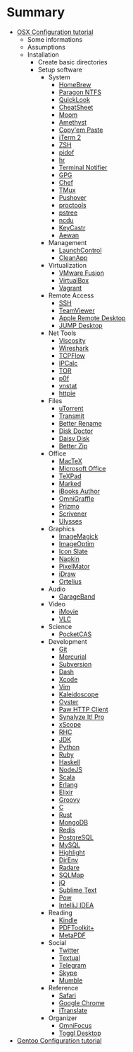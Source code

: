 # Summary

* [OSX Configuration tutorial](osx/osx.md)
  * Some informations
  * Assumptions
  * Installation
    * Create basic directories
    * Setup software
      * System
        * [HomeBrew](osx/software/homebrew.md)
        * [Paragon NTFS](osx/software/paragon_ntfs.md)
        * [QuickLook](osx/software/quicklook.md)
        * [CheatSheet](osx/software/cheatsheet.md)
        * [Moom](osx/software/moom.md)
        * [Amethyst](osx/software/amethyst.md)
        * [Copy'em Paste](osx/software/copyempaste.md)
        * [iTerm 2](osx/software/iterm2.md)
        * [ZSH](osx/software/zsh.md)
        * [pidof](osx/software/pidof.md)
        * [hr](osx/software/hr.md)
        * [Terminal Notifier](osx/software/terminal_notifier.md)
        * [GPG](osx/software/gpg.md)
        * [Chef](osx/software/chef.md)
        * [TMux](osx/software/tmux.md)
        * [Pushover](osx/software/pushover.md)
        * [proctools](osx/software/proctools.md)
        * [pstree](osx/software/pstree.md)
        * [ncdu](osx/software/ncdu.md)
        * [KeyCastr](osx/software/keycastr.md)
        * [Aewan](osx/software/aewan.md)
      * Management
        * [LaunchControl](osx/software/launchcontrol.md)
        * [CleanApp](osx/software/cleanapp.md)
      * Virtualization
        * [VMware Fusion](osx/software/vmware_fusion.md)
        * [VirtualBox](osx/software/virtualbox.md)
        * [Vagrant](osx/software/vagrant.md)
      * Remote Access
        * [SSH](osx/software/ssh.md)
        * [TeamViewer](osx/software/teamviewer.md)
        * [Apple Remote Desktop](osx/software/apple_remote_desktop.md)
        * [JUMP Desktop](osx/software/jump_desktop.md)
      * Net Tools
        * [Viscosity](osx/software/viscosity.md)
        * [Wireshark](osx/software/wireshark.md)
        * [TCPFlow](osx/software/tcpflow.md)
        * [IPCalc](osx/software/ipcalc.md)
        * [TOR](osx/software/tor.md)
        * [p0f](osx/software/p0f.md)
        * [vnstat](osx/software/vnstat.md)
        * [httpie](osx/software/httpie.md)
      * Files
        * [uTorrent](osx/software/utorrent.md)
        * [Transmit](osx/software/transmit.md)
        * [Better Rename](osx/software/better_rename.md)
        * [Disk Doctor](osx/software/disk_doctor.md)
        * [Daisy Disk](osx/software/daisy_disk.md)
        * [Better Zip](osx/software/better_zip.md)
      * Office
        * [MacTeX](osx/software/mactex.md)
        * [Microsoft Office](osx/software/microsoft_office.md)
        * [TeXPad](osx/software/texpad.md)
        * [Marked](osx/software/marked.md)
        * [iBooks Author](osx/software/ibooks_author.md)
        * [OmniGraffle](osx/software/omnigraffle.md)
        * [Prizmo](osx/software/prizmo.md)
        * [Scrivener](osx/software/scrivener.md)
        * [Ulysses](osx/software/ulysses.md)
      * Graphics
        * [ImageMagick](osx/software/imagemagick.md)
        * [ImageOptim](osx/software/image_optim.md)
        * [Icon Slate](osx/software/icon_slate.md)
        * [Napkin](osx/software/napkin.md)
        * [PixelMator](osx/software/pixelmator.md)
        * [iDraw](osx/software/idraw.md)
        * [Ortelius](osx/software/ortelius.md)
      * Audio
        * [GarageBand](osx/software/garageband.md)
      * Video
        * [iMovie](osx/software/imovie.md)
        * [VLC](osx/software/vlc.md)
      * Science
        * [PocketCAS](osx/software/pocketcas.md)
      * Development
        * [Git](osx/software/git.md)
        * [Mercurial](osx/software/mercurial.md)
        * [Subversion](osx/software/subversion.md)
        * [Dash](osx/software/dash.md)
        * [Xcode](osx/software/xcode.md)
        * [Vim](osx/software/vim.md)
        * [Kaleidoscope](osx/software/kaleidoscope.md)
        * [Oyster](osx/software/oyster.md)
        * [Paw HTTP Client](osx/software/paw_http_client.md)
        * [Synalyze It! Pro](osx/software/synalyze_it.md)
        * [xScope](osx/software/xscope.md)
        * [RHC](osx/software/rhc.md)
        * [JDK](osx/software/jdk.md)
        * [Python](osx/software/python.md)
        * [Ruby](osx/software/ruby.md)
        * [Haskell](osx/software/haskell.md)
        * [NodeJS](osx/software/nodejs.md)
        * [Scala](osx/software/scala.md)
        * [Erlang](osx/software/erlang.md)
        * [Elixir](osx/software/elixir.md)
        * [Groovy](osx/software/groovy.md)
        * [C](osx/software/c.md)
        * [Rust](osx/software/rust.md)
        * [MongoDB](osx/software/mongodb.md)
        * [Redis](osx/software/redis.md)
        * [PostgreSQL](osx/software/postgresql.md)
        * [MySQL](osx/software/mysql.md)
        * [Highlight](osx/software/highlight.md)
        * [DirEnv](osx/software/direnv.md)
        * [Radare](osx/software/radare.md)
        * [SQLMap](osx/software/sqlmap.md)
        * [jQ](osx/software/jq.md)
        * [Sublime Text](osx/software/sublime_text.md)
        * [Pow](osx/software/pow.md)
        * [IntelliJ IDEA](osx/software/intellij_idea.md)
      * Reading
        * [Kindle](osx/software/kindle.md)
        * [PDFToolkit+](osx/software/pdftoolkit_plus.md)
        * [MetaPDF](osx/software/meta_pdf.md)
      * Social
        * [Twitter](osx/software/twitter.md)
        * [Textual](osx/software/textual.md)
        * [Telegram](osx/software/telegram.md)
        * [Skype](osx/software/skype.md)
        * [Mumble](osx/software/mumble.md)
      * Reference
        * [Safari](osx/software/safari.md)
        * [Google Chrome](osx/software/google_chrome.md)
        * [iTranslate](osx/software/itranslate.md)
      * Organizer
        * [OmniFocus](osx/software/omnifocus.md)
        * [Toggl Desktop](osx/software/toggl_desktop.md)
* [Gentoo Configuration tutorial](gentoo/gentoo.md)
